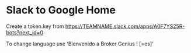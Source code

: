 # Slack to Google Home
Create a token.key from https://TEAMNAME.slack.com/apps/A0F7YS25R-bots?next_id=0

To change language use 'Bienvenido a Broker Genius ! [=es]'
